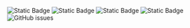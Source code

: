 ![Static Badge](https://img.shields.io/badge/blacklists-60-000000) ![Static Badge](https://img.shields.io/badge/blacklisted-2730242-cc0000) ![Static Badge](https://img.shields.io/badge/whitelisted-2242-00CC00) ![Static Badge](https://img.shields.io/badge/streaming_blacklist-28106-000000) ![GitHub issues](https://img.shields.io/github/issues/fabriziosalmi/blacklists)
